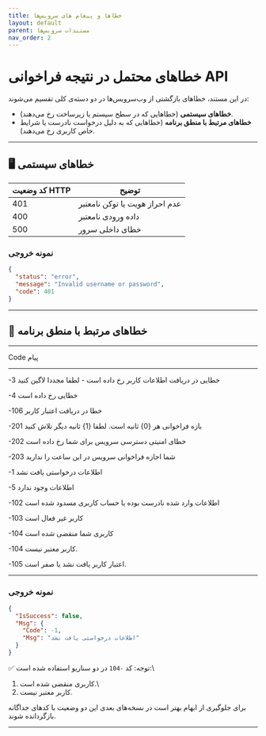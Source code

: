 ```yaml
---
title: خطاها و پیغام های سرویس‌ها
layout: default
parent: مستندات سرویس‌ها
nav_order: 2
---
```

# خطاهای محتمل در نتیجه فراخوانی API

در این مستند، خطاهای بازگشتی از وب‌سرویس‌ها در دو دسته‌ی کلی تقسیم می‌شوند:
 - **خطاهای سیستمی** (خطاهایی که در سطح سیستم یا زیرساخت رخ می‌دهند).
 - **خطاهای مرتبط با منطق برنامه** (خطاهایی که به دلیل درخواست نادرست یا
شرایط خاص کاربری رخ می‌دهند).

------------------------------------------------------------------------

## 🖥️ خطاهای سیستمی


| کد وضعیت HTTP | توضیح |
|---------------|-------|
| 401 | عدم احراز هویت یا توکن نامعتبر |
| 400 | داده ورودی نامعتبر |
| 500 | خطای داخلی سرور |

### نمونه خروجی

```json
{
  "status": "error",
  "message": "Invalid username or password",
  "code": 401
}
```

---

## 📌 خطاهای مرتبط با منطق برنامه


  -----------------------------------------------------------------------
  Code                                پیام
  ----------------------------------- -----------------------------------
  -3                                  خطایی در دریافت اطلاعات کاربر رخ
                                      داده است - لطفا مجددا لاگین کنید

  -4                                  خطایی رخ داده است

  -106                                خطا در دریافت اعتبار کاربر

  -201                                بازه فراخوانی هر {0} ثانیه است.
                                      لطفا {1} ثانیه دیگر تلاش کنید

  -202                                خطای امنیتی دسترسی سرویس برای شما
                                      رخ داده است

  -203                                شما اجازه فراخوانی سرویس در این
                                      ساعت را ندارید
  
  -1                                  اطلاعات درخواستی یافت نشد

  -5                                  اطلاعات وجود ندارد

  -102                                اطلاعات وارد شده نادرست بوده یا حساب کاربری مسدود شده است

  -103                                کاربر غیر فعال است

  -104                                کاربری شما منقضی شده است

  -104                                کاربر معتبر نیست.

  -105                                اعتبار کاربر یافت نشد یا صفر است.

------------------------------------------------------------------------

### نمونه خروجی

``` json
{
  "IsSuccess": false,
  "Msg": {
    "Code": -1,
    "Msg": "اطلاعات درخواستی یافت نشد"
  }
}
```

✅ توجه: کد `-104` در دو سناریو استفاده شده است:\
1. کاربری منقضی شده است.\
2. کاربر معتبر نیست.

برای جلوگیری از ابهام بهتر است در نسخه‌های بعدی این دو وضعیت با کدهای
جداگانه بازگردانده شوند.

---